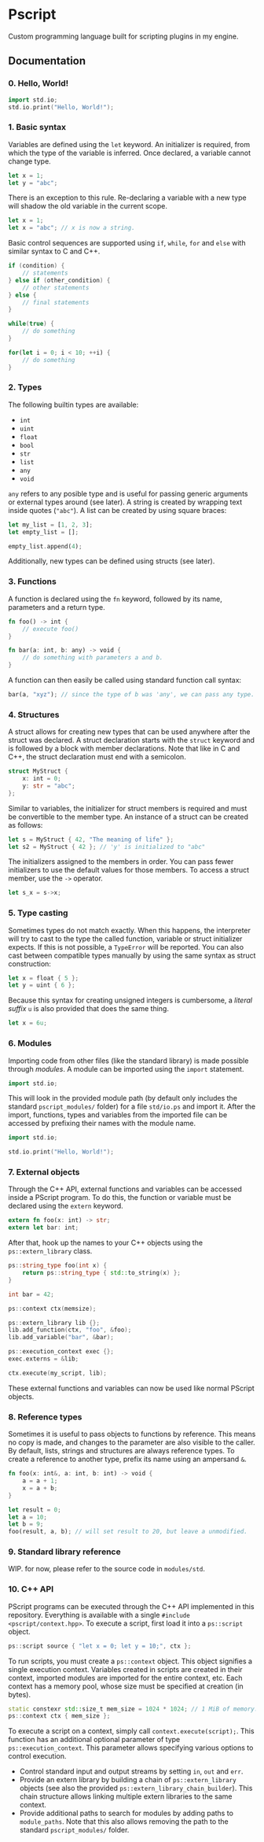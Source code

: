 # Pscript

Custom programming language built for scripting plugins in my engine.

## Documentation

### 0. Hello, World!

```cpp
import std.io;
std.io.print("Hello, World!");
```

### 1. Basic syntax

Variables are defined using the `let` keyword. An initializer is required, from which the
type of the variable is inferred. Once declared, a variable cannot change type.

```rust
let x = 1;
let y = "abc";
```

There is an exception to this rule. Re-declaring a variable with a new type will shadow
the old variable in the current scope. 

```rust
let x = 1;
let x = "abc"; // x is now a string.
```

Basic control sequences are supported using `if`, `while`, `for` and `else` with similar 
syntax to C and C++.

```cpp
if (condition) {
    // statements
} else if (other_condition) {
    // other statements
} else {
    // final statements
}
```

```cpp
while(true) {
    // do something
}
```

```rust
for(let i = 0; i < 10; ++i) {
    // do something
}
```

### 2. Types

The following builtin types are available:

- `int`
- `uint`
- `float`
- `bool`
- `str`
- `list`
- `any`
- `void`

`any` refers to any posible type and is useful for passing generic arguments or
external types around (see later). A string is created by wrapping text inside 
quotes (`"abc"`). A list can be created by using square braces:

```rust
let my_list = [1, 2, 3];
let empty_list = [];

empty_list.append(4);
```

Additionally, new types can be defined using structs (see later).

### 3. Functions

A function is declared using the `fn` keyword, followed by its name, parameters and a
return type.

```rust
fn foo() -> int {
    // execute foo()
}

fn bar(a: int, b: any) -> void {
    // do something with parameters a and b.
}
```

A function can then easily be called using standard function call syntax:
```rust
bar(a, "xyz"); // since the type of b was 'any', we can pass any type.
```

### 4. Structures

A struct allows for creating new types that can be used anywhere after the struct was declared.
A struct declaration starts with the `struct` keyword and is followed by a block with member
declarations. Note that like in C and C++, the struct declaration must end with a semicolon.

```rust
struct MyStruct {
    x: int = 0;
    y: str = "abc";
};
```

Similar to variables, the initializer for struct members is required and must be convertible
to the member type. An instance of a struct can be created as follows:

```rust
let s = MyStruct { 42, "The meaning of life" };
let s2 = MyStruct { 42 }; // 'y' is initialized to "abc"
```

The initializers assigned to the members in order. You can pass fewer initializers to use
the default values for those members. To access a struct member, use the `->` operator.

```rust
let s_x = s->x;
```

### 5. Type casting

Sometimes types do not match exactly. When this happens, the interpreter will try to cast
to the type the called function, variable or struct initializer expects. If this is not
possible, a `TypeError` will be reported. You can also cast between compatible types manually
by using the same syntax as struct construction:

```rust
let x = float { 5 };
let y = uint { 6 };
```

Because this syntax for creating unsigned integers is cumbersome, a *literal suffix* `u`
is also provided that does the same thing.

```rust
let x = 6u;
```

### 6. Modules

Importing code from other files (like the standard library) is made possible through
*modules*. A module can be imported using the `import` statement.

```cpp
import std.io;
```

This will look in the provided module path (by default only includes the standard
`pscript_modules/` folder) for a file `std/io.ps` and import it. After the import, 
functions, types and variables from the imported file can be accessed by prefixing
their names with the module name.

```cpp
import std.io;

std.io.print("Hello, World!");
```

### 7. External objects

Through the C++ API, external functions and variables can be accessed inside a PScript 
program. To do this, the function or variable must be declared using the `extern` 
keyword.

```rust
extern fn foo(x: int) -> str;
extern let bar: int;
```

After that, hook up the names to your C++ objects using the `ps::extern_library` class.

```cpp
ps::string_type foo(int x) {
    return ps::string_type { std::to_string(x) };
}

int bar = 42;

ps::context ctx(memsize);

ps::extern_library lib {};
lib.add_function(ctx, "foo", &foo);
lib.add_variable("bar", &bar);

ps::execution_context exec {};
exec.externs = &lib;

ctx.execute(my_script, lib);
```

These external functions and variables can now be used like normal PScript objects.

### 8. Reference types

Sometimes it is useful to pass objects to functions by reference. This means no copy is
made, and changes to the parameter are also visible to the caller. By default, lists,
strings and structures are always reference types. To create a reference to another
type, prefix its name using an ampersand `&`.

```rust
fn foo(x: int&, a: int, b: int) -> void {
    a = a + 1;
    x = a + b;
}

let result = 0;
let a = 10;
let b = 9;
foo(result, a, b); // will set result to 20, but leave a unmodified.
```

### 9. Standard library reference

WIP. for now, please refer to the source code in `modules/std`.

### 10. C++ API

PScript programs can be executed through the C++ API implemented in this repository.
Everything is available with a single `#include <pscript/context.hpp>`. To execute a
script, first load it into a `ps::script` object.

```cpp
ps::script source { "let x = 0; let y = 10;", ctx };
```

To run scripts, you must create a `ps::context` object. This object signifies a single 
execution context. Variables created in scripts are created in their context, imported
modules are imported for the entire context, etc. Each context has a memory pool, whose
size must be specified at creation (in bytes).

```cpp
static constexr std::size_t mem_size = 1024 * 1024; // 1 MiB of memory.
ps::context ctx { mem_size };
```

To execute a script on a context, simply call `context.execute(script);`. This function
has an additional optional parameter of type `ps::execution_context`. This parameter
allows specifying various options to control execution.

- Control standard input and output streams by setting `in`, `out` and `err`.
- Provide an extern library by building a chain of `ps::extern_library` objects (see
  also the provided `ps::extern_library_chain_builder`). This chain structure allows
  linking multiple extern libraries to the same context.
- Provide additional paths to search for modules by adding paths to `module_paths`.
  Note that this also allows removing the path to the standard `pscript_modules/` folder.